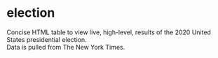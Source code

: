 # election
Concise HTML table to view live, high-level, results of the 2020 United States presidential election.  
Data is pulled from The New York Times.
